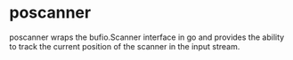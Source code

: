 # poscanner
poscanner wraps the bufio.Scanner interface in go and provides the ability to track the current position of the scanner in the input stream.